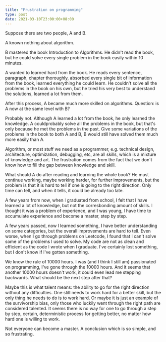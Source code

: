 ```yaml
---
title: "Frustration on programming"
type: post
date: 2021-03-10T23:00:00+08:00
---
```


Suppose there are two people, A and B.

A known nothing about algorithm.

B mastered the book Introduction to Algorithms. He didn't read the book, but he could solve every single problem in the book easily within 10 minutes.

A wanted to learned hard from the book. He reads every sentence, paragraph, chapter thoroughly, absorbed every single bit of information from the book, learned everything he could learn. He couldn't solve all the problems in the book on his own, but he tried his very best to understand the solutions, learned a lot from them.

After this process, A became much more skilled on algorithms. Question: is A now at the same level with B?

Probably not. Although A learned a lot from the book, he only learned the knowledge. A couldprobably solve all the problems in the book, but that's only because he met the problems in the past. Give some variations of the problems in the book to both A and B, B would still have solved them much more easily than A.

Algorithm, or most stuff we need as a programmer, e.g. technical design, architecture, optimization, debugging, etc, are all skills, which is a mixture of knowledge and art. The frustration comes from the fact that we don't know how to fill the gap between knowledge and skill.

What should A do after reading and learning the whole book? He must continue working, maybe working harder, for further improvements, but the problem is that it is hard to tell if one is going to the right direction. Only time can tell, and when it tells, it could be already too late.

A few years from now, when I graduated from school, I felt that I have learned a lot of knowledge, but not the corresbonding amount of skills. I thought it was a problem of experience, and I was young, I have time to accumulate experience and become a master, step by step.

A few years passed, now I learned something, I have better understanding on some categories, but the overall improvements are hard to tell. Even worse, when I go through problems on Leetcode, I found that I can't solve some of the problems I used to solve. My code are not as clean and efficient as the code I wrote when I graduate. I've certainly lost something, but I don't know if I've gotten something.

We know the rule of 10000 hours. I was (and I think I still am) passionated on programming, I've gone through the 10000 hours. And it seems that another 10000 hours doesn't work, it could even lead me stepping backwards. What should be the next step after that?

Maybe this is what talent means: the ability to go for the right direction without any difficulties. One still needs to work hard for a better skill, but the only thing he needs to do is to work hard. Or maybe it is just an example of the survivorship bias, only those who luckily went through the right path are considered talented. It seems there is no way for one to go through a step by step, certain, deterministic process for getting better, no matter how hard one is willing to work.

Not everyone can become a master. A conclusion which is so simple, and so frustrating.